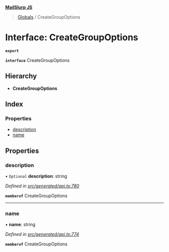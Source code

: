 **[MailSlurp JS](../README.md)**

> [Globals](../README.md) / CreateGroupOptions

# Interface: CreateGroupOptions

**`export`** 

**`interface`** CreateGroupOptions

## Hierarchy

* **CreateGroupOptions**

## Index

### Properties

* [description](creategroupoptions.md#description)
* [name](creategroupoptions.md#name)

## Properties

### description

• `Optional` **description**: string

*Defined in [src/generated/api.ts:780](https://github.com/mailslurp/mailslurp-client/blob/b27590b/src/generated/api.ts#L780)*

**`memberof`** CreateGroupOptions

___

### name

•  **name**: string

*Defined in [src/generated/api.ts:774](https://github.com/mailslurp/mailslurp-client/blob/b27590b/src/generated/api.ts#L774)*

**`memberof`** CreateGroupOptions
